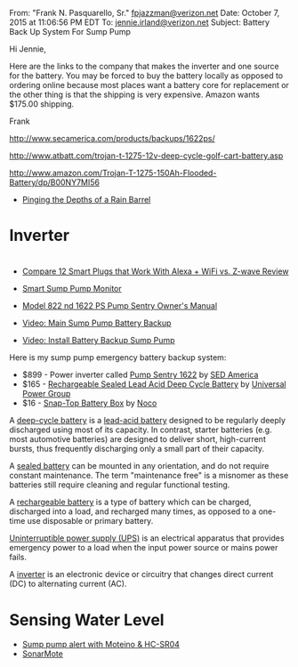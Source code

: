 From: "Frank N. Pasquarello, Sr." <fpjazzman@verizon.net>
Date: October 7, 2015 at 11:06:56 PM EDT
To: <jennie.irland@verizon.net>
Subject: Battery Back Up System For Sump Pump

Hi Jennie,

Here are the links to the company that makes the inverter and one source for
the battery.  You may be forced to buy the battery locally as opposed to
ordering online because most places want a battery core for replacement or
the other thing is that the shipping is very expensive.  Amazon wants
$175.00 shipping.


Frank

http://www.secamerica.com/products/backups/1622ps/

http://www.atbatt.com/trojan-t-1275-12v-deep-cycle-golf-cart-battery.asp

http://www.amazon.com/Trojan-T-1275-150Ah-Flooded-Battery/dp/B00NY7MI56


* [Pinging the Depths of a Rain Barrel](https://hackaday.com/2018/03/01/pinging-the-depths-of-a-rain-barrel/)


# Inverter

#

* [Compare 12 Smart Plugs that Work With Alexa + WiFi vs. Z-wave Review](https://www.youtube.com/watch?v=9m5oAbnU19c)

* [Smart Sump Pump Monitor](https://www.hackster.io/mjwilson_16/smart-sump-pump-monitor-67bc6c?utm_source=Hackster.io+newsletter&utm_campaign=f2166f6fa8-2015_4_17_Top_projects4_16_2015&utm_medium=email&utm_term=0_6ff81e3e5b-f2166f6fa8-140225889&mc_cid=f2166f6fa8&mc_eid=9036129d51)

* [Model 822 nd 1622 PS Pump Sentry Owner's Manual](http://www.secamerica.com/wp-content/uploads/1622PS_822PS_IM.pdf)
* [Video: Main Sump Pump Battery Backup](https://www.youtube.com/watch?v=TvSZdXpqkik)
* [Video: Install Battery Backup Sump Pump](https://www.youtube.com/watch?v=SiL2JzGqcrg)

Here is my sump pump emergency battery backup system:

* $899 - Power inverter called [Pump Sentry 1622](https://www.amazon.com/Pump-Sentry-1622-Sump-America/dp/B01CPRDMSM/) by [SED America](http://www.secamerica.com/products/battery-backups/sump-pump-battery-backup-model-1622-ps/)
* $165 - [Rechargeable Sealed Lead Acid Deep Cycle Battery](https://www.amazon.com/gp/product/B00S1RT58C/ref=oh_aui_detailpage_o00_s00?ie=UTF8&psc=1) by [Universal Power Group](http://files.upgi.com:8086/UPGFileService.svc/GetSpecSheet/45978)
* $16  - [Snap-Top Battery Box](https://www.amazon.com/NOCO-HM327BKS-Snap-Top-Automotive-Batteries/dp/B004W5SG6Y/) by [Noco](https://no.co/hm327bks)

A [deep-cycle battery][01] is a [lead-acid battery][02] designed to be
regularly deeply discharged using most of its capacity.
In contrast, starter batteries (e.g. most automotive batteries)
are designed to deliver short, high-current bursts,
thus frequently discharging only a small part of their capacity.

A [sealed battery][03] can be mounted in any orientation,
and do not require constant maintenance.
The term "maintenance free" is a misnomer as these batteries still require
cleaning and regular functional testing.

A [rechargeable battery][04] is a type of battery which can be charged,
discharged into a load, and recharged many times,
as opposed to a one-time use disposable or primary battery.

[Uninterruptible power supply (UPS)][05] is an electrical apparatus that provides
emergency power to a load when the input power source or mains power fails.

A [inverter][06] is an electronic device or circuitry
that changes direct current (DC) to alternating current (AC).

# Sensing Water Level
* [Sump pump alert with Moteino & HC-SR04](https://lowpowerlab.com/2013/04/25/sump-pump-alert-with-moteino-hc-sr04/)
* [SonarMote](https://lowpowerlab.com/guide/sonarmote/)




[01]:https://en.wikipedia.org/wiki/Deep-cycle_battery
[02]:https://en.wikipedia.org/wiki/Lead%E2%80%93acid_battery
[03]:https://en.wikipedia.org/wiki/VRLA_battery
[04]:https://en.wikipedia.org/wiki/Rechargeable_battery
[05]:https://en.wikipedia.org/wiki/Uninterruptible_power_supply
[06]:https://en.wikipedia.org/wiki/Power_inverter
[07]:
[08]:
[09]:
[10]:
